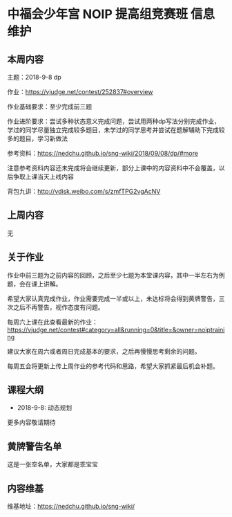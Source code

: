 # 中福会少年宫 NOIP 提高组竞赛班 信息维护
## 本周内容
主题：2018-9-8 dp

作业：https://vjudge.net/contest/252837#overview

作业基础要求：至少完成前三题

作业进阶要求：尝试多种状态意义完成问题，尝试用两种dp写法分别完成作业，学过的同学尽量独立完成较多题目，未学过的同学思考并尝试在题解辅助下完成较多的题目，学习新做法

参考资料：https://nedchu.github.io/sng-wiki/2018/09/08/dp/#more

注意参考资料内容还未完成将会继续更新，部分上课中的内容资料中不会覆盖，以后争取上课当天上线内容

背包九讲：http://vdisk.weibo.com/s/zmfTPG2vgAcNV

## 上周内容
无

## 关于作业
作业中前三题为之前内容的回顾，之后至少七题为本堂课内容，其中一半左右为例题，会在课上讲解。

希望大家认真完成作业，作业需要完成一半或以上，未达标将会得到黄牌警告，三次之后不再警告，视作态度有问题。

每周六上课在此查看最新的作业：https://vjudge.net/contest#category=all&running=0&title=&owner=noiptraining

建议大家在周六或者周日完成基本的要求，之后再慢慢思考剩余的问题。

每周五会将更新上传上周作业的参考代码和思路，希望大家抓紧最后机会补题。

## 课程大纲
- 2018-9-8: 动态规划

更多内容敬请期待

## 黄牌警告名单
这是一张空名单，大家都是乖宝宝

## 内容维基
维基地址：https://nedchu.github.io/sng-wiki/
